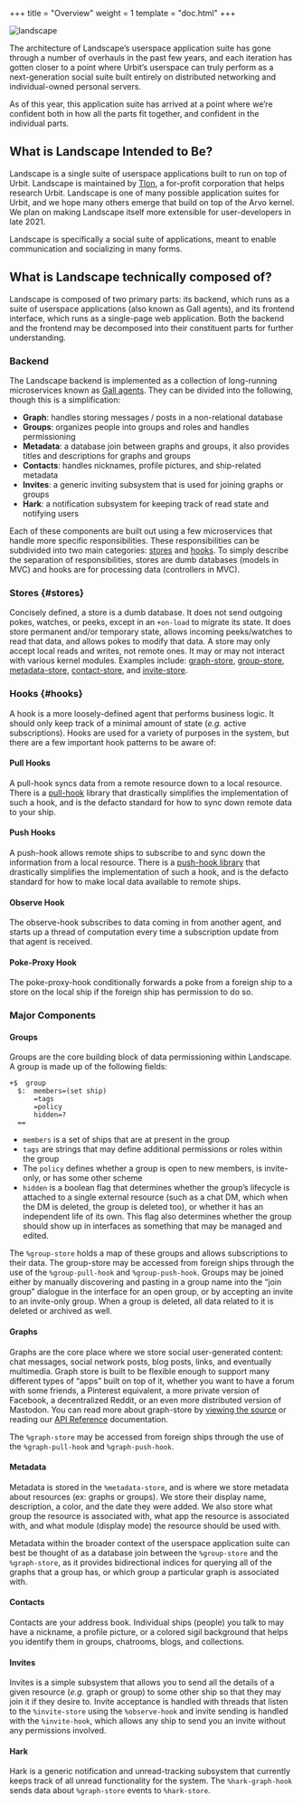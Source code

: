 +++
title = "Overview"
weight = 1
template = "doc.html"
+++

![landscape](https://storage.googleapis.com/media.urbit.org/tlon/landscapes.png)

The architecture of Landscape’s userspace application suite has gone through a
number of overhauls in the past few years, and each iteration has gotten closer
to a point where Urbit’s userspace can truly perform as a next-generation social
suite built entirely on distributed networking and individual-owned personal
servers.

As of this year, this application suite has arrived at a point where we’re
confident both in how all the parts fit together, and confident in the
individual parts.


## What is Landscape Intended to Be?

Landscape is a single suite of userspace applications built to run on top of
Urbit. Landscape is maintained by [Tlon](https://tlon.io), a for-profit corporation that helps
research Urbit. Landscape is one of many possible application suites for Urbit,
and we hope many others emerge that build on top of the Arvo kernel. We plan on
making Landscape itself more extensible for user-developers in late 2021.

Landscape is specifically a social suite of applications, meant to enable
communication and socializing in many forms.


## What is Landscape technically composed of?

Landscape is composed of two primary parts: its backend, which runs as a suite of userspace applications (also known as Gall agents), and its frontend interface, which runs as a single-page web application. Both the backend and the frontend may be decomposed into their constituent parts for further understanding.


### Backend

The Landscape backend is implemented as a collection of long-running
microservices known as [Gall agents](/docs/userspace/gall/gall). They can be divided into the following,
though this is a simplification:

- **Graph**: handles storing messages / posts in a non-relational database
- **Groups**: organizes people into groups and roles and handles permissioning
- **Metadata**: a database join between graphs and groups, it also provides
  titles and descriptions for graphs and groups
- **Contacts**: handles nicknames, profile pictures, and ship-related metadata
- **Invites**: a generic inviting subsystem that is used for joining graphs or groups
- **Hark**: a notification subsystem for keeping track of read state and
  notifying users

Each of these components are built out using a few microservices that handle
more specific responsibilities. These responsibilities can be subdivided into
two main categories: [stores](#stores) and [hooks](#hooks). To simply describe
the separation of responsibilities, stores are dumb databases (models in MVC)
and hooks are for processing data (controllers in MVC).


### Stores {#stores}

Concisely defined, a store is a dumb database. It does not send outgoing pokes,
watches, or peeks, except in an `+on-load` to migrate its state. It does store
permanent and/or temporary state, allows incoming peeks/watches to read that
data, and allows pokes to modify that data. A store may only accept local reads
and writes, not remote ones. It may or may not interact with various kernel
modules. Examples include:
[graph-store](https://github.com/urbit/urbit/blob/ac096d85ae847fcfe8786b51039c92c69abc006e/pkg/arvo/app/graph-store.hoon),
[group-store](https://github.com/urbit/urbit/blob/ac096d85ae847fcfe8786b51039c92c69abc006e/pkg/arvo/app/group-store.hoon),
[metadata-store](https://github.com/urbit/urbit/blob/ac096d85ae847fcfe8786b51039c92c69abc006e/pkg/arvo/app/metadata-store.hoon),
[contact-store](https://github.com/urbit/urbit/blob/ac096d85ae847fcfe8786b51039c92c69abc006e/pkg/arvo/app/contact-store.hoon),
and
[invite-store](https://github.com/urbit/urbit/blob/ac096d85ae847fcfe8786b51039c92c69abc006e/pkg/arvo/app/invite-store.hoon).


### Hooks {#hooks}

A hook is a more loosely-defined agent that performs business logic. It should
only keep track of a minimal amount of state (*e.g.* active subscriptions). Hooks
are used for a variety of purposes in the system, but there are a few important
hook patterns to be aware of:

#### Pull Hooks

A pull-hook syncs data from a remote resource down to a local resource. There is
a
[pull-hook](https://github.com/urbit/urbit/blob/master/pkg/arvo/lib/pull-hook.hoon)
library that drastically simplifies the implementation of such a hook, and is
the defacto standard for how to sync down remote data to your ship.

#### Push Hooks

A push-hook allows remote ships to subscribe to and sync down the information
from a local resource. There is a [push-hook
library](https://github.com/urbit/urbit/blob/ac096d85ae847fcfe8786b51039c92c69abc006e/pkg/arvo/lib/push-hook.hoon)
that drastically simplifies the implementation of such a hook, and is the
defacto standard for how to make local data available to remote ships.

#### Observe Hook

The observe-hook subscribes to data coming in from another agent, and starts up
a thread of computation every time a subscription update from that agent is
received.

#### Poke-Proxy Hook

The poke-proxy-hook conditionally forwards a poke from a foreign ship to a store
on the local ship if the foreign ship has permission to do so.


### Major Components

#### Groups

Groups are the core building block of data permissioning within Landscape. A
group is made up of the following fields:

```
+$  group
  $:  members=(set ship)
      =tags
      =policy
      hidden=?
  ==
```

- `members` is a set of ships that are at present in the group
- `tags` are strings that may define additional permissions or roles within the
  group
- The `policy` defines whether a group is open to new members, is invite-only, or
  has some other scheme
- `hidden` is a boolean flag that determines whether the group’s lifecycle is
  attached to a single external resource (such as a chat DM, which when the DM
  is deleted, the group is deleted too), or whether it has an independent life
  of its own. This flag also determines whether the group should show up in
  interfaces as something that may be managed and edited.

The `%group-store` holds a map of these groups and allows subscriptions to their
data. The group-store may be accessed from foreign ships through the use of the
`%group-pull-hook` and `%group-push-hook`. Groups may be joined either by
manually discovering and pasting in a group name into the “join group” dialogue
in the interface for an open group, or by accepting an invite to an invite-only
group. When a group is deleted, all data related to it is deleted or archived as
well.

#### Graphs

Graphs are the core place where we store social user-generated content: chat
messages, social network posts, blog posts, links, and eventually multimedia.
Graph store is built to be flexible enough to support many different types of
“apps” built on top of it, whether you want to have a forum with some friends, a
Pinterest equivalent, a more private version of Facebook, a decentralized
Reddit, or an even more distributed version of Mastodon. You can read more about
graph-store by [viewing the
source](https://github.com/urbit/urbit/blob/ac096d85ae847fcfe8786b51039c92c69abc006e/pkg/arvo/app/graph-store.hoon)
or reading our [API Reference](/docs/userspace/landscape/reference/graph-store) documentation.

The `%graph-store` may be accessed from foreign ships through the use of the
`%graph-pull-hook` and `%graph-push-hook`.

#### Metadata

Metadata is stored in the `%metadata-store`, and is where we store metadata
about resources (ex: graphs or groups). We store their display name,
description, a color, and the date they were added. We also store what group the
resource is associated with, what app the resource is associated with, and what
module (display mode) the resource should be used with.

Metadata within the broader context of the userspace application suite can best
be thought of as a database join between the `%group-store` and the
`%graph-store`, as it provides bidirectional indices for querying all of the
graphs that a group has, or which group a particular graph is associated with.


#### Contacts

Contacts are your address book. Individual ships (people) you talk to may have a
 nickname, a profile picture, or a colored sigil background that helps you
 identify them in groups, chatrooms, blogs, and collections.


#### Invites

Invites is a simple subsystem that allows you to send all the details of a given
resource (*e.g.* graph or group) to some other ship so that they may join it if
they desire to. Invite acceptance is handled with threads that listen to the
`%invite-store` using the `%observe-hook` and invite sending is handled with the
`%invite-hook`, which allows any ship to send you an invite without any
permissions involved.


#### Hark

Hark is a generic notification and unread-tracking subsystem that currently
keeps track of all unread functionality for the system. The `%hark-graph-hook`
sends data about `%graph-store` events to `%hark-store`.
